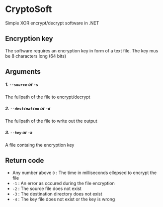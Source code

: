 CryptoSoft
==========
Simple XOR encrypt/decrypt software in .NET

Encryption key
--------------
The software requires an encryption key in form of a text file. The key mus be 8 characters long (64 bits)

Arguments
---------

##### 1. `--source` or `-s`
The fullpath of the file to encrypt/decrypt

##### 2. `--destination` or `-d`
The fullpath of the file to write out the output

##### 3. `--key` or `-k`
A file containg the encryption key

Return code
-----------
* Any number above `0` : The time in milliseconds ellepsed to encrypt the file
* `-1` : An error as occured during the file encryption
* `-2` : The source file does not exist
* `-3` : The destination directory does not exist
* `-4` : The key file does not exist or the key is wrong
